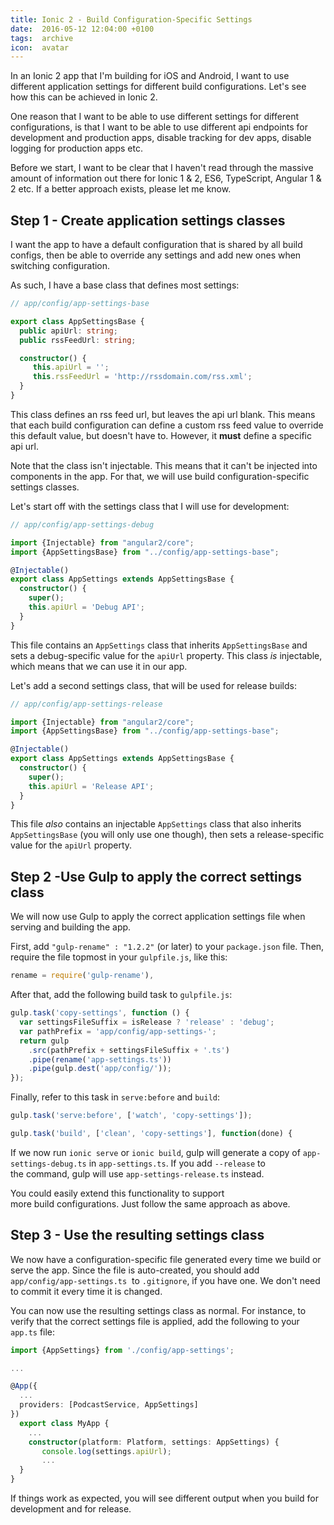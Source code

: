 ```yaml
---
title: Ionic 2 - Build Configuration-Specific Settings
date:  2016-05-12 12:04:00 +0100
tags:  archive
icon:  avatar
---
```


In an Ionic 2 app that I'm building for iOS and Android, I want to use different
application settings for different build configurations. Let's see how this can 
be achieved in Ionic 2.

One reason that I want to be able to use different settings for different configurations, 
is that I want to be able to use different api endpoints for development and
production apps, disable tracking for dev apps, disable logging for production apps etc.

Before we start, I want to be clear that I haven't read through the massive amount
of information out there for Ionic 1 & 2, ES6, TypeScript, Angular 1 & 2 etc. If a
better approach exists, please let me know.


## Step 1 - Create application settings classes

I want the app to have a default configuration that is shared by all build configs,
then be able to override any settings and add new ones when switching configuration.

As such, I have a base class that defines most settings:

```ts
// app/config/app-settings-base

export class AppSettingsBase {
  public apiUrl: string;
  public rssFeedUrl: string;

  constructor() {
     this.apiUrl = '';
     this.rssFeedUrl = 'http://rssdomain.com/rss.xml';
  }
}
```

This class defines an rss feed url, but leaves the api url blank. This means that each
build configuration can define a custom rss feed value to override this default value, 
but doesn't have to. However, it **must** define a specific api url.

Note that the class isn't injectable. This means that it can't be injected into
components in the app. For that, we will use build configuration-specific settings classes.

Let's start off with the settings class that I will use for development:

```ts
// app/config/app-settings-debug

import {Injectable} from "angular2/core";
import {AppSettingsBase} from "../config/app-settings-base";

@Injectable()
export class AppSettings extends AppSettingsBase {
  constructor() {
    super();
    this.apiUrl = 'Debug API';
  }
}
```

This file contains an `AppSettings` class that inherits `AppSettingsBase` and sets
a debug-specific value for the `apiUrl` property. This class *is* injectable, which
means that we can use it in our app.

Let's add a second settings class, that will be used for release builds:

```ts
// app/config/app-settings-release

import {Injectable} from "angular2/core";
import {AppSettingsBase} from "../config/app-settings-base";

@Injectable()
export class AppSettings extends AppSettingsBase {
  constructor() {
    super();
    this.apiUrl = 'Release API';
  }
}
```

This file *also* contains an injectable `AppSettings` class that also inherits
`AppSettingsBase` (you will only use one though), then sets a release-specific
value for the `apiUrl` property.


## Step 2 -Use Gulp to apply the correct settings class

We will now use Gulp to apply the correct application settings file when serving
and building the app.

First, add `"gulp-rename" : "1.2.2"` (or later) to your `package.json` file.
Then, require the file topmost in your `gulpfile.js`, like this:

```ts
rename = require('gulp-rename'),
```

After that, add the following build task to `gulpfile.js`:

```ts
gulp.task('copy-settings', function () {
  var settingsFileSuffix = isRelease ? 'release' : 'debug';
  var pathPrefix = 'app/config/app-settings-';
  return gulp
    .src(pathPrefix + settingsFileSuffix + '.ts')
    .pipe(rename('app-settings.ts'))
    .pipe(gulp.dest('app/config/'));
});
```

Finally, refer to this task in ``serve:before`` and ``build``:

```ts
gulp.task('serve:before', ['watch', 'copy-settings']);
```

```ts
gulp.task('build', ['clean', 'copy-settings'], function(done) {
```

If we now run `ionic serve` or `ionic build`, gulp will generate a copy of 
`app-settings-debug.ts` in `app-settings.ts`. If you add `--release` to
the command, gulp will use `app-settings-release.ts` instead.

You could easily extend this functionality to support more build configurations.
Just follow the same approach as above.


## Step 3 - Use the resulting settings class

We now have a configuration-specific file generated every time we build or serve
the app. Since the file is auto-created, you should add `app/config/app-settings.ts` 
to `.gitignore`, if you have one. We don't need to commit it every time it is changed.

You can now use the resulting settings class as normal. For instance, to verify
that the correct settings file is applied, add the following to your `app.ts` file:

```ts
import {AppSettings} from './config/app-settings';

...

@App({
  ...
  providers: [PodcastService, AppSettings]
})
  export class MyApp {
    ...
    constructor(platform: Platform, settings: AppSettings) {
       console.log(settings.apiUrl);
       ...
  }
}

```

If things work as expected, you will see different output when you build for
development and for release.